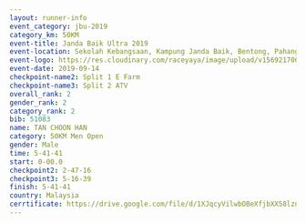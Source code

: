 ```yaml
---
layout: runner-info 
event_category: jbu-2019 
category_km: 50KM 
event-title: Janda Baik Ultra 2019
event-location: Sekolah Kebangsaan, Kampung Janda Baik, Bentong, Pahang, Malaysia 
event-logo: https://res.cloudinary.com/raceyaya/image/upload/v1569217009/logo/janda-baik_vch1pc.jpg 
event-date: 2019-09-14 
checkpoint-name2: Split 1 E Farm 
checkpoint-name3: Split 2 ATV 
overall_rank: 2
gender_rank: 2
category_rank: 2
bib: 51083
name: TAN CHOON HAN
category: 50KM Men Open
gender: Male
time: 5-41-41
start: 0-00.0
checkpoint2: 2-47-16
checkpoint3: 5-16-39
finish: 5-41-41
country: Malaysia
cerrtificate: https://drive.google.com/file/d/1XJqcyVilwbOBeXfjbXX58lznKqd6nkAL/view?usp=sharing
---
```

